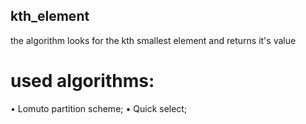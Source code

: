 ## kth_element
the algorithm looks for the kth smallest element and returns it's value

# used algorithms:
• Lomuto partition scheme;
• Quick select;
